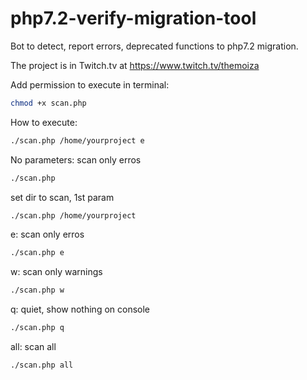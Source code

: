 # php7.2-verify-migration-tool
Bot to detect, report errors, deprecated functions to php7.2 migration.

The project is in Twitch.tv at https://www.twitch.tv/themoiza

Add permission to execute in terminal:
```sh
chmod +x scan.php
```
How to execute:
```sh
./scan.php /home/yourproject e
```

No parameters: scan only erros
```sh
./scan.php
```

set dir to scan, 1st param
```sh
./scan.php /home/yourproject
```

e: scan only erros
```sh
./scan.php e
```

w: scan only warnings
```sh
./scan.php w
```

q: quiet, show nothing on console
```sh
./scan.php q
```

all: scan all
```sh
./scan.php all
```
